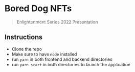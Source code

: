 # Bored Dog NFTs

> Enlightenment Series 2022 Presentation

## Instructions

- Clone the repo
- Make sure to have `node` installed
- run `yarn` in both frontend and backend directories
- run `yarn start` in both directories to launch the application